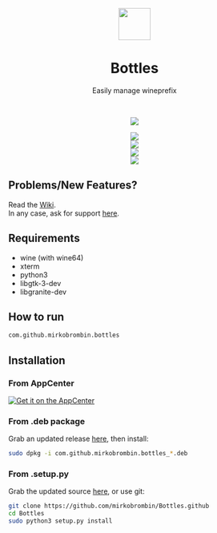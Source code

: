 <div align="center">
  <p align="center">
    <img src="https://github.com/mirkobrombin/Bottles/blob/master/data/com.github.mirkobrombin.bottles.svg" width="64">
  </p>
  <h1 align="center">Bottles</h1>
  <p align="center">Easily manage wineprefix</p>
</div>

<br/>

<p align="center">
   <a href="https://github.com/mirkobrombin/Bottles/blob/master/LICENSE">
    <img src="https://img.shields.io/badge/License-GPL--3.0-blue.svg">
   </a>
</p>

<p align="center">
    <img  src="https://github.com/mirkobrombin/Bottles/blob/master/data/screenshot-1.png?raw=true"> <br>
    <img  src="https://github.com/mirkobrombin/Bottles/blob/master/data/screenshot-2.png?raw=true"> <br>
    <img  src="https://github.com/mirkobrombin/Bottles/blob/master/data/screenshot-3.png?raw=true"> <br>
    <img  src="https://github.com/mirkobrombin/Bottles/blob/master/data/screenshot-4.png?raw=true">


## Problems/New Features?
Read the [Wiki](https://github.com/mirkobrombin/Bottles/wiki).  
In any case, ask for support [here](https://github.com/mirkobrombin/Bottles/issues).

## Requirements
- wine (with wine64)
- xterm
- python3
- libgtk-3-dev
- libgranite-dev 

## How to run
```bash
com.github.mirkobrombin.bottles
```

## Installation

### From AppCenter
<a href="https://appcenter.elementary.io/com.github.mirkobrombin.bottles"><img src="https://appcenter.elementary.io/badge.svg" alt="Get it on the AppCenter"></a>

### From .deb package
Grab an updated release [here](https://github.com/mirkobrombin/Bottles/releases), then install:

```bash
sudo dpkg -i com.github.mirkobrombin.bottles_*.deb
```

### From .setup.py
Grab the updated source [here](https://github.com/mirkobrombin/Bottles/archive/master.zip), or use git:

```bash
git clone https://github.com/mirkobrombin/Bottles.github
cd Bottles
sudo python3 setup.py install
```


